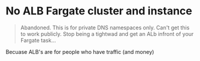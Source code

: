 # No ALB Fargate cluster and instance

> Abandoned. This is for private DNS namespaces only. Can't get this to work publicly. Stop being a tightwad and get an ALb infront of your Fargate task...

Becuase ALB's are for people who have traffic (and money)